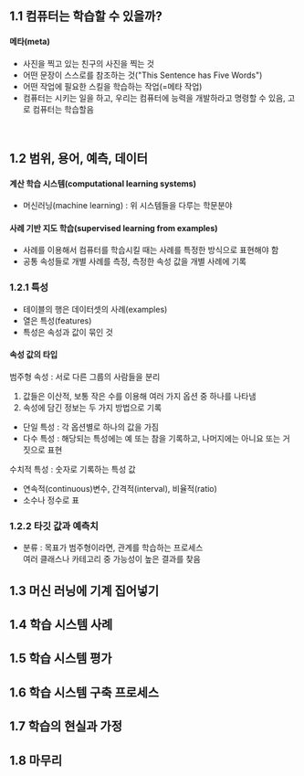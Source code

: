 ## 1.1 컴퓨터는 학습할 수 있을까?

#### 메타(meta)
- 사진을 찍고 있는 친구의 사진을 찍는 것
- 어떤 문장이 스스로를 참조하는 것("This Sentence has Five Words")
- 어떤 작업에 필요한 스킬을 학습하는 작업(=메타 작업)
- 컴퓨터는 시키는 일을 하고, 우리는 컴퓨터에 능력을 개발하라고 명령할 수 있음, 고로 컴퓨터는 학습할음

<br>

## 1.2 범위, 용어, 예측, 데이터

#### 계산 학습 시스템(computational learning systems)
- 머신러닝(machine learning) : 위 시스템들을 다루는 학문분야 

#### 사례 기반 지도 학습(supervised learning from examples)
- 사례를 이용해서 컴퓨터를 학습시킬 때는 사례를 특정한 방식으로 표현해야 함
- 공통 속성들로 개별 사례를 측정, 측정한 속성 값을 개별 사례에 기록

 ### 1.2.1 특성
 - 테이블의 행은 데이터셋의 사례(examples)
 - 열은 특성(features)
 - 특성은 속성과 값이 묶인 것
 
 #### 속성 값의 타입
 범주형 속성 : 서로 다른 그룹의 사람들을 분리
 1. 값들은 이산적, 보통 작은 수를 이용해 여러 가지 옵션 중 하나를 나타냄
 2. 속성에 담긴 정보는 두 가지 방법으로 기록
  - 단일 특성 : 각 옵션별로 하나의 값을 가짐
  - 다수 특성 : 해당되는 특성에는 예 또는 참을 기록하고, 나머지에는 아니요 또는 거짓으로 표현
 
 수치적 특성 : 숫자로 기록하는 특성 값
 - 연속적(continuous)변수, 간격적(interval), 비율적(ratio)
 - 소수나 정수로 표

  ### 1.2.2 타깃 값과 예측치

 - 분류 : 목표가 범주형이라면, 관계를 학습하는 프로세스<br>
          여러 클래스나 카테고리 중 가능성이 높은 결과를 찾음
  



## 1.3 머신 러닝에 기계 집어넣기

## 1.4 학습 시스템 사례

## 1.5 학습 시스템 평가

## 1.6 학습 시스템 구축 프로세스

## 1.7 학습의 현실과 가정

## 1.8 마무리
